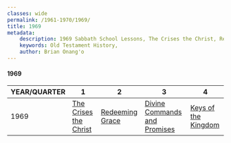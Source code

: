 ```yaml
---
classes: wide
permalink: /1961-1970/1969/
title: 1969
metadata:
    description: 1969 Sabbath School Lessons, The Crises the Christ, Redeeming Grace, Divine Commands and Promises, Keys of the Kingdom
    keywords: Old Testament History,
    author: Brian Onang'o
---
```


#### 1969

YEAR/QUARTER |   1  | 2| 3| 4
-------------|------------|---|--|---
1969   |  [The Crises the Christ](/1961-1970/1969/quarter1) | [Redeeming Grace](/1961-1970/1969/quarter2) | [Divine Commands and Promises](/1961-1970/1969/quarter3) | [Keys of the Kingdom](/1961-1970/1969/quarter4) |
 